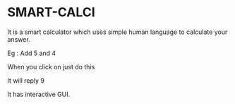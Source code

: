 # SMART-CALCI

It is a smart calculator which uses simple human language to calculate your answer.

Eg : Add 5 and 4 

When you click on just do this 

It will reply 9

It has interactive GUI.
